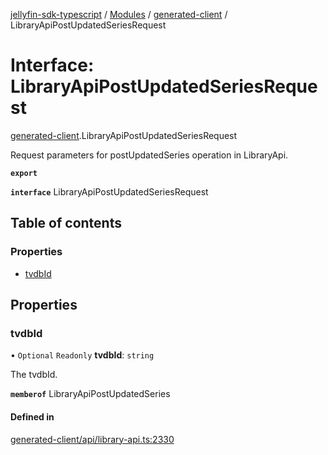 [jellyfin-sdk-typescript](../README.md) / [Modules](../modules.md) / [generated-client](../modules/generated_client.md) / LibraryApiPostUpdatedSeriesRequest

# Interface: LibraryApiPostUpdatedSeriesRequest

[generated-client](../modules/generated_client.md).LibraryApiPostUpdatedSeriesRequest

Request parameters for postUpdatedSeries operation in LibraryApi.

**`export`**

**`interface`** LibraryApiPostUpdatedSeriesRequest

## Table of contents

### Properties

- [tvdbId](generated_client.LibraryApiPostUpdatedSeriesRequest.md#tvdbid)

## Properties

### tvdbId

• `Optional` `Readonly` **tvdbId**: `string`

The tvdbId.

**`memberof`** LibraryApiPostUpdatedSeries

#### Defined in

[generated-client/api/library-api.ts:2330](https://github.com/thornbill/jellyfin-sdk-typescript/blob/0f61f16/src/generated-client/api/library-api.ts#L2330)
